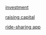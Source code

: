 [investment](https://www.project-equity.org/wp-content/uploads/2017/04/The-Original-Community-Investment_A-Guide-to-Worker-Coop-Conversion-Investments_Project-Equity.pdf)

[raising capital](https://resources.uwcc.wisc.edu/Finance/Cooperative%20Equity%20and%20Ownership.pdf)

[ride-sharing app](https://testdriven.io/courses/taxi-react/)

